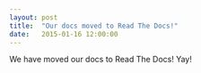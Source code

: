 ```yaml
---
layout: post
title:  "Our docs moved to Read The Docs!"
date:   2015-01-16 12:00:00
---
```

We have moved our docs to Read The Docs! Yay!
